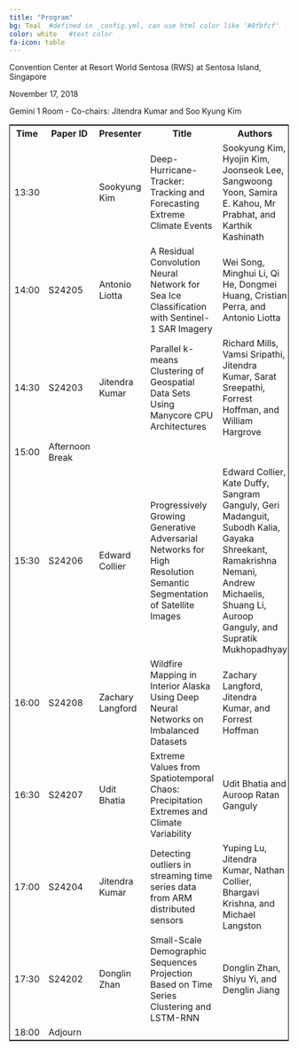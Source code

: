 ```yaml
---
title: "Program"
bg: Teal  #defined in _config.yml, can use html color like '#0fbfcf'
color: white   #text color
fa-icon: table
---
```

Convention Center at Resort World Sentosa (RWS) at Sentosa Island, Singapore

November 17, 2018

Gemini 1 Room - Co-chairs: Jitendra Kumar and Soo Kyung Kim

<html>
<table cellpadding="10" style="width:100%; border: 1px solid black; th,td { padding: 15px; }">
<tr><th> Time </th><th> Paper ID </th><th> Presenter </th> <th> Title </th><th> Authors </th><th> Contact Email </th></tr>
<tr><td> 13:30 </td><td> </td> <td> Sookyung Kim </td><td> Deep-Hurricane-Tracker: Tracking and Forecasting Extreme Climate Events </td><td> Sookyung Kim, Hyojin Kim, Joonseok Lee, Sangwoong Yoon, Samira E. Kahou, Mr Prabhat, and Karthik Kashinath </td><td> kim79@llnl.gov </tr>
<tr><td> 14:00 </td><td> S24205 </td><td> Antonio Liotta </td><td> A Residual Convolution Neural Network for Sea Ice Classification with Sentinel-1 SAR Imagery </td><td> Wei Song, Minghui Li, Qi He, Dongmei Huang, Cristian Perra, and Antonio Liotta </td><td> a.liotta@derby.ac.uk </tr>
<tr><td> 14:30 </td><td> S24203 </td><td> Jitendra Kumar </td><td> Parallel k-means Clustering of Geospatial Data Sets Using Manycore CPU Architectures </td><td> Richard Mills, Vamsi Sripathi, Jitendra Kumar, Sarat Sreepathi, Forrest Hoffman, and William Hargrove </td><td> rtmills@anl.gov </tr>
<tr><td> 15:00 </td><td> Afternoon Break </td><td>  </tr>
<tr><td> 15:30 </td><td> S24206 </td><td> Edward Collier </td><td> Progressively Growing Generative Adversarial Networks for High Resolution Semantic Segmentation of Satellite Images </td><td> Edward Collier, Kate Duffy, Sangram Ganguly, Geri Madanguit, Subodh Kalia, Gayaka Shreekant, Ramakrishna Nemani, Andrew Michaelis, Shuang Li, Auroop Ganguly, and Supratik Mukhopadhyay </td><td> ecoll28@lsu.edu </tr>
<tr><td> 16:00 </td><td> S24208 </td><td> Zachary Langford </td><td> Wildfire Mapping in Interior Alaska Using Deep Neural Networks on Imbalanced Datasets </td><td> Zachary Langford, Jitendra Kumar, and Forrest Hoffman </td><td> zlangfor@vols.utk.edu </tr>
<tr><td> 16:30 </td><td> S24207 </td><td> Udit Bhatia </td><td> Extreme Values from Spatiotemporal Chaos: Precipitation Extremes and Climate Variability </td><td> Udit Bhatia and Auroop Ratan Ganguly </td><td> bhatia.u@husky.neu.edu </tr>
<tr><td> 17:00 </td><td> S24204 </td><td> Jitendra Kumar </td><td> Detecting outliers in streaming time series data from ARM distributed sensors </td><td> Yuping Lu, Jitendra Kumar, Nathan Collier, Bhargavi Krishna, and Michael Langston </td><td> yupinglu89@gmail.com </tr>
<tr><td> 17:30 </td><td> S24202 </td><td> Donglin Zhan </td><td> Small-Scale Demographic Sequences Projection Based on Time Series Clustering and LSTM-RNN </td><td> Donglin Zhan, Shiyu Yi, and Denglin Jiang </td><td> icarusjanestephen@hotmail.com </tr>
<tr><td> 18:00 </td><td> Adjourn </td></tr>
</table>
</html>
